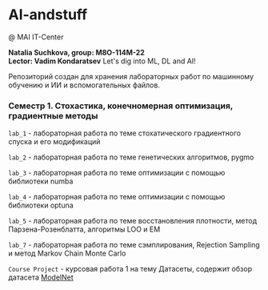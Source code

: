 # AI-andstuff
@ MAI IT-Center

**Natalia Suchkova, group: М8О-114М-22**\
**Lector: Vadim Kondaratsev**
Let's dig into ML, DL and AI!

Репозиторий создан для хранения лабораторных работ по машинному обучению и ИИ и вспомогательных файлов.

### Семестр 1. Стохастика, конечномерная оптимизация, градиентные методы

`lab_1` - лабораторная работа по теме стохатического градиентного спуска и его модификаций

`lab_2` - лабораторная работа по теме генетических алгоритмов, pygmo

`lab_3` - лабораторная работа по теме оптимизации с помощью библиотеки numba

`lab_4` - лабораторная работа по теме оптимизации с помощью библиотеки optuna

`lab_5` - лабораторная работа по теме восстановления плотности, метод Парзена-Розенблатта, алгоритмы LOO и EM

`lab_7` - лабораторная работа по теме сэмплирования, Rejection Sampling и метод Markov Chain Monte Carlo

`Course Project` - курсовая работа 1 на тему Датасеты, содержит обзор датасета [ModelNet](https://paperswithcode.com/dataset/modelnet)
